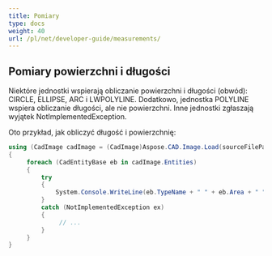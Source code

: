 ```yaml
---
title: Pomiary
type: docs
weight: 40
url: /pl/net/developer-guide/measurements/
---
```


## **Pomiary powierzchni i długości**

Niektóre jednostki wspierają obliczanie powierzchni i długości (obwód): CIRCLE, ELLIPSE, ARC i LWPOLYLINE. Dodatkowo, jednostka POLYLINE wspiera obliczanie długości, ale nie powierzchni. Inne jednostki zgłaszają wyjątek NotImplementedException.

Oto przykład, jak obliczyć długość i powierzchnię:

```csharp
using (CadImage cadImage = (CadImage)Aspose.CAD.Image.Load(sourceFilePath))
{
     foreach (CadEntityBase eb in cadImage.Entities)
     {
         try
         {
             System.Console.WriteLine(eb.TypeName + " " + eb.Area + " " + eb.Length);
         }
         catch (NotImplementedException ex)
         {
              // ...
         }
     }
}
```
